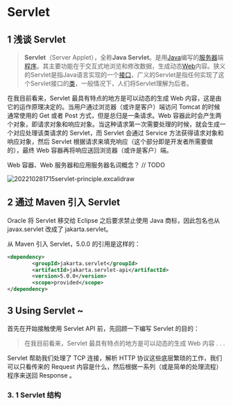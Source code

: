 # Servlet

## 1 浅谈 Servlet

> **Servlet**（Server Applet），全称**Java Servlet**。是用[Java](https://zh.wikipedia.org/wiki/Java)编写的[服务器](https://zh.wikipedia.org/wiki/服务器)端[程序](https://zh.wikipedia.org/wiki/程序)。其主要功能在于交互式地浏览和修改数据，生成动态[Web](https://zh.wikipedia.org/wiki/Web)内容。狭义的Servlet是指Java语言实现的一个[接口](https://zh.wikipedia.org/wiki/接口)，广义的Servlet是指任何实现了这个Servlet接口的[类](https://zh.wikipedia.org/wiki/类_(计算机科学))，一般情况下，人们将Servlet理解为后者。

在我目前看来，Servlet 最具有特点的地方是可以动态的生成 Web 内容，这是由它的运作原理决定的。当用户通过浏览器（或许是客户）端访问 Tomcat 的时候通常使用的 Get 或者 Post 方式，但是总归是一条请求。Web 容器此时会产生两个对象，即请求对象和响应对象。当这种请求第一次需要处理的时候，就会生成一个对应处理该类请求的 Servlet，而 Servlet 会通过 Service 方法获得请求对象和响应对象，然后 Servlet 根据请求来填充响应（这个部分即是开发者所需要做的），最终 Web 容器再将响应送回浏览器（或许是客户）端。

Web 容器、Web 服务器和应用服务器名词概念？ // TODO

![202210281715servlet-principle.excalidraw](C:\Users\iamqwq\Desktop\ImageTemp\Studing\202210281715servlet-principle.excalidraw.png)

## 2 通过 Maven 引入 Servlet

Oracle 将 Servlet 移交给 Eclipse 之后要求禁止使用 Java 商标，因此包名也从 javax.servlet 改成了 jakarta.servlet。

从 Maven 引入 Servlet，5.0.0 的引用是这样的：

```xml
<dependency>
        <groupId>jakarta.servlet</groupId>
        <artifactId>jakarta.servlet-api</artifactId>
        <version>5.0.0</version>
        <scope>provided</scope>
</dependency>
```

## 3  Using Servlet ~

首先在开始接触使用 Servlet API 前，先回顾一下编写 Servlet 的目的：

> 在我目前看来，Servlet 最具有特点的地方是可以动态的生成 Web 内容 . . .

Servlet 帮助我们处理了 TCP 连接，解析 HTTP 协议这些底层繁琐的工作，我们可以只看传来的 Request 内容是什么，然后根据一系列（或是简单的处理流程）程序来送回 Response 。

### 3. 1  Servlet 结构






